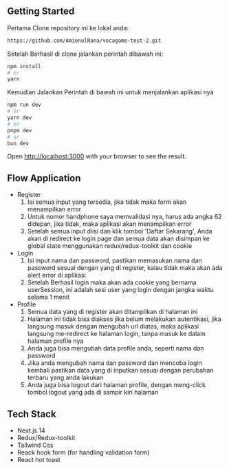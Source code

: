 
## Getting Started

Pertama Clone repository ini ke lokal anda:

```bash
https://github.com/AmienulRana/vocagame-test-2.git
```

Setelah Berhasil di clone jalankan perintah dibawah ini:

```bash
npm install
# or
yarn
```
Kemudian Jalankan Perintah di bawah ini untuk menjalankan aplikasi nya

```bash
npm run dev
# or
yarn dev
# or
pnpm dev
# or
bun dev
```

Open [http://localhost:3000](http://localhost:3000) with your browser to see the result.

## Flow Application
- Register
  1. Isi semua input yang tersedia, jika tidak maka form akan menampilkan error
  2. Untuk nomor handphone saya memvalidasi nya, harus ada angka 62 didepan, jika tidak, maka aplikasi akan menampilkan error  
  3. Setelah semua input diisi dan klik tombol 'Daftar Sekarang', Anda akan di redirect ke login page dan semua data akan disimpan ke global state menggunakan redux/redux-toolkit dan cookie  
- Login
  1. Isi input nama dan password, pastikan memasukan nama dan password sesuai dengan yang di register, kalau tidak maka akan ada alert error di aplikasi 
  2. Setelah Berhasil login maka akan ada cookie yang bernama userSession, ini adalah sesi user yang login dengan jangka waktu selama 1 menit
- Profile
  1. Semua data yang di register akan ditampilkan di halaman ini
  2. Halaman ini tidak bisa diakses jika belum melakukan autentikasi, jika langsung masuk dengan mengubah url diatas, maka aplikasi langsung me-redirect ke halaman login, tanpa masuk ke dalam halaman profile nya
  3. Anda juga bisa mengubah data profile anda, seperti nama dan password
  4. Jika anda mengubah nama dan password dan mencoba login kembali pastikan data yang di inputkan sesuai dengan perubahan terbaru yang anda lakukan
  5. Anda juga bisa logout dari halaman profile, dengan meng-click tombol logout yang ada di sampir kiri halaman

## Tech Stack
- Next.js 14
- Redux/Redux-toolkit
- Tailwind Css
- Reack hook form (for handling validation form)
- React hot toast
